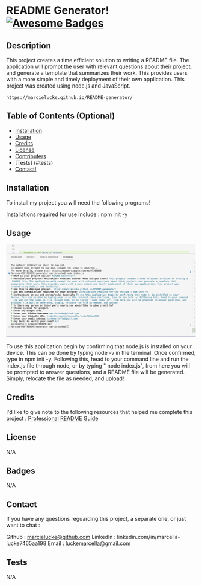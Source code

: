 # README Generator!   [![Awesome Badges](https://img.shields.io/badge/badges-awesome-green.svg)](https://github.com/Naereen/badges)


## Description

This project creates a time efficient solution to writing a README file. The application will prompt the user with relevant questions about their project, and generate a template that summarizes their work. This provides users with a more simple and timely deployment of their own application. This project was created using node.js and JavaScript. 

    https://marcielucke.github.io/README-generator/


## Table of Contents (Optional)



- [Installation](#installation)
- [Usage](#usage)
- [Credits](#credits)
- [License](#license)
- [Contributers](#contributors)
- [Tests] (#tests)
- [Contact!](#Contact)

## Installation

To install my project you will need the following programs! 

 Installations required for use include : npm init -y 

## Usage

![terminal display](./images/creating%20README%20in%20terminal.png)

 To use this application begin by confirming that node.js is installed on your device. This can be done by typing node -v in the terminal. Once confirmed, type in npm init -y. Following this, head to your command line and run the index.js file through node, or by typing " node index.js", from here you will be prompted to answer questions, and a README file will be generated. Simply, relocate the file as needed, and upload!

## Credits

I'd like to give note to the following resources that helped me complete this project : 
[Professional README Guide](https://coding-boot-camp.github.io/full-stack/github/professional-readme-guide)

 

## License

 N/A

## Badges

 N/A


## Contact

If you have any questions reguarding this project, a separate one, or just want to chat :

Github : marcielucke@github.com
LinkedIn : linkedin.com/in/marcella-lucke7465aa198
Email : luckemarcella@gmail.com

## Tests

 N/A

